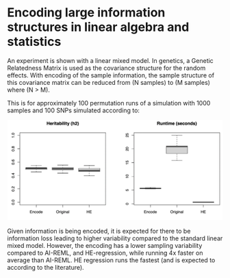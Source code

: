 # Encoding large information structures in linear algebra and statistics

An experiment is shown with a linear mixed model. In genetics, a Genetic Relatedness Matrix is used as the covariance structure for the random effects. With encoding of the sample information, the sample structure of this covariance matrix can be reduced from (N samples) to (M samples) where (N > M).

This is for approximately 100 permutation runs of a simulation with 1000 samples and 100 SNPs simulated according to:


![alt text](https://raw.githubusercontent.com/AskExplain/encoding_information/alpha_test_v2022.2/mixed_model/figures/encoded_vs_original_mixed_model.png)


Given information is being encoded, it is expected for there to be information loss leading to higher variability compared to the standard linear mixed model. However, the encoding has a lower sampling variability compared to AI-REML, and HE-regression, while running 4x faster on average than AI-REML. HE regression runs the fastest (and is expected to according to the literature).


